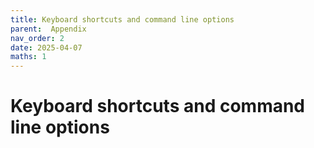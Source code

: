 ```yaml
---
title: Keyboard shortcuts and command line options
parent:  Appendix
nav_order: 2
date: 2025-04-07
maths: 1
---
```


# Keyboard shortcuts and command line options
